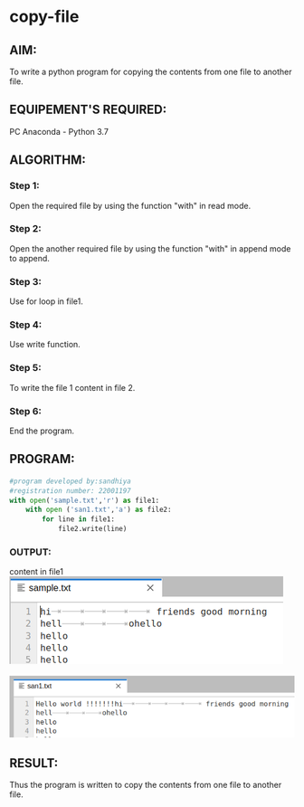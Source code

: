 # copy-file
## AIM:
To write a python program for copying the contents from one file to another file.
## EQUIPEMENT'S REQUIRED: 
PC
Anaconda - Python 3.7
## ALGORITHM: 
### Step 1:
Open the required file by using the function "with" in read mode.
### Step 2: 
Open the another required file by using the function "with" in append mode to append.
### Step 3: 
Use for loop in file1.
### Step 4:  
Use write function.
### Step 5: 
To write the file 1 content in file 2.
### Step 6: 
End the program.
## PROGRAM:
``` python 
#program developed by:sandhiya
#registration number: 22001197
with open('sample.txt','r') as file1:
    with open ('san1.txt','a') as file2:
        for line in file1:
            file2.write(line)


```
### OUTPUT:
content in file1
![output](/file.png)


![output](/outfile.png)




## RESULT:
Thus the program is written to copy the contents from one file to another file.